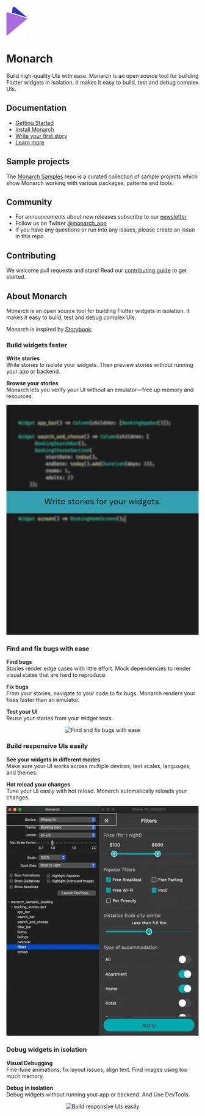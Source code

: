 <p style="margin-bottom: 0; padding-bottom: 0">
  <a href="https://monarchapp.io">
    <img src="https://raw.githubusercontent.com/Dropsource/monarch/master/_assets/monarch-logo.png" alt="Monarch" height="80" />
  </a>
</p>

# Monarch

Build high-quality UIs with ease. Monarch is an open source tool for building Flutter widgets in isolation. It makes it easy to build, test and debug complex UIs.

<!-- <p align="center">
  <a href="https://www.youtube.com/watch?v=yblMOMfbZno" target="_blank">
    <img src="https://img.youtube.com/vi/yblMOMfbZno/0.jpg" alt="Monarch Intro Video">
  </a>
</p> -->

## Documentation
* [Getting Started](https://monarchapp.io/docs/introduction)
* [Install Monarch](https://monarchapp.io/docs/install)
* [Write your first story](https://monarchapp.io/docs/write-first-story)
* [Learn more](https://monarchapp.io/docs/learn-more)

## Sample projects
The [Monarch Samples](https://github.com/Dropsource/monarch_samples) repo is a 
curated collection of sample projects which show Monarch working with various 
packages, patterns and tools.

## Community
* For announcements about new releases subscribe to our [newsletter](https://eepurl.com/hJ-S0L)
* Follow us on Twitter [@monarch_app](https://twitter.com/monarch_app)
* If you have any questions or run into any issues, please create an issue in this repo.

## Contributing
We welcome pull requests and stars! Read our [contributing guide](CONTRIBUTING.md) to get started.

## About Monarch
Monarch is an open source tool for building Flutter widgets in isolation. It makes it easy to build, test and debug complex UIs.

Monarch is inspired by [Storybook](https://storybook.js.org/). 

### Build widgets faster
**Write stories**  
Write stories to isolate your widgets. Then preview stories without running your app or backend.  

**Browse your stories**  
Monarch lets you verify your UI without an emulator—free up memory and resources.  

<p align="center">
  <img src="https://raw.githubusercontent.com/Dropsource/monarch/master/_assets/monarch-build.gif" alt="Build widgets faster with Monarch">
</p>

### Find and fix bugs with ease
**Find bugs**  
Stories render edge cases with little effort. Mock dependencies to render visual states that are hard to reproduce.

**Fix bugs**  
From your stories, navigate to your code to fix bugs. Monarch renders your fixes faster than an emulator.

**Test your UI**  
Reuse your stories from your widget tests.

<p align="center">
  <img src="https://raw.githubusercontent.com/Dropsource/monarch/master/_assets/monarch-fix.gif" alt="Find and fix bugs with ease">
</p>

### Build responsive UIs easily
**See your widgets in different modes**  
Make sure your UI works across multiple devices, text scales, languages, and themes.

**Hot reload your changes**  
Tune your UI easily with hot reload. Monarch automatically reloads your changes.

<p align="center">
  <img src="https://raw.githubusercontent.com/Dropsource/monarch/master/_assets/monarch-knobs.gif" alt="Build responsive UIs easily">
</p>

### Debug widgets in isolation
**Visual Debugging**  
Fine-tune animations, fix layout issues, align text. Find images using too much memory.

**Debug in isolation**  
Debug widgets without running your app or backend. And Use DevTools.

<p align="center">
  <img src="https://raw.githubusercontent.com/Dropsource/monarch/master/_assets/monarch-debug.gif" alt="Build responsive UIs easily">
</p>


